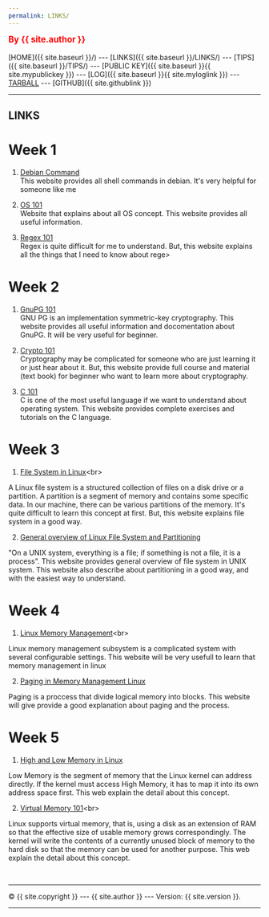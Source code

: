 ```yaml
---
permalink: LINKS/
---
```

<span style="color:red; font-weight:bold; font-size:larger;">By {{ site.author }}</span>
<br><br>
[HOME]({{ site.baseurl }}/) ---
[LINKS]({{ site.baseurl }}/LINKS/) ---
[TIPS]({{ site.baseurl }}/TIPS/) ---
[PUBLIC KEY]({{ site.baseurl }}{{ site.mypublickey }}) ---
[LOG]({{ site.baseurl }}{{ site.myloglink }}) ---
[TARBALL](SandBox/cbkadal.tar.xz) ---
[GITHUB]({{ site.githublink }})
<br>
<hr>

## LINKS

# Week 1

1. [Debian Command](https://wiki.debian.org/ShellCommands)<br>
This website provides all shell commands in debian. It's very helpful for someone like me

2. [OS 101](https://www.tutorialspoint.com/operating_system/index.htm)<br>
Website that explains about all OS concept. This website provides all useful information.

3. [Regex 101](https://regex101.com/)<br>
Regex is quite difficult for me to understand. But, this website explains all the things that I need to know about rege>

# Week 2

1. [GnuPG 101](https://www.gnupg.org/documentation/howtos.html)<br>
GNU PG is an implementation symmetric-key cryptography. This website provides all useful information and docomentation about GnuPG. It will be very useful for beginner.

2. [Crypto 101](https://www.crypto101.io/)<br>
Cryptography may be complicated for someone who are just learning it or just hear about it. But, this website provide full course and material (text book) for beginner who want to learn more about cryptography.

3. [C 101](https://www.w3schools.com/c/index.php)<br>
C is one of the most useful language if we want to understand about operating system. This website provides complete exercises and tutorials on the C language. 

# Week 3
1. [File System in Linux](https://www.javatpoint.com/linux-file-system#:~:text=What%20is%20the%20Linux%20File,more%20information%20about%20a%20file.)<br>

A Linux file system is a structured collection of files on a disk drive or a partition. A partition is a segment of memory and contains some specific data. In our machine, there can be various partitions of the memory. It's quite difficult to learn this concept at first. But, this website explains file system in a good way.

2. [General overview of Linux File System and Partitioning](https://tldp.org/LDP/intro-linux/html/sect_03_01.html)<br>

"On a UNIX system, everything is a file; if something is not a file, it is a process". This website provides general overview of file system in UNIX system. This website also describe about partitioning in a good way, and with the easiest way to understand.
# Week 4

1. [Linux Memory Management](https://www.javatpoint.com/linux-memory-management#:~:text=The%20subsystem%20of%20Linux%20memory,programs%20and%20kernel%20internal%20structures.)<br>

Linux memory management subsystem is a complicated system with several configurable settings. This website will be very usefull to learn that memory management in linux

2. [Paging in Memory Management Linux](https://0xax.gitbooks.io/linux-insides/content/Theory/linux-theory-1.html)<br>

Paging is a proccess that divide logical memory into blocks. This website will give provide a good explanation about paging and the process.

# Week 5

1. [High and Low Memory in Linux](https://unix.stackexchange.com/questions/4929/what-are-high-memory-and-low-memory-on-linux)<br>

Low Memory is the segment of memory that the Linux kernel can address directly. If the kernel must access High Memory, it has to map it into its own address space first. This web explain the detail about this concept.

2. [Virtual Memory 101](https://tldp.org/LDP/sag/html/vm-intro.html#:~:text=Linux%20supports%20virtual%20memory%2C%20that,be%20used%20for%20another%20purpose.)<br>

Linux supports virtual memory, that is, using a disk as an extension of RAM so that the effective size of usable memory grows correspondingly. The kernel will write the contents of a currently unused block of memory to the hard disk so that the memory can be used for another purpose. This web explain the detail about this concept.

<br>
<hr>
&copy; {{ site.copyright }} --- {{ site.author }} --- Version: {{ site.version }}.
<hr>
<br>
